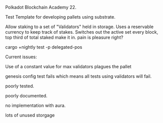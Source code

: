 Polkadot Blockchain Academy 22.

Test Template for developing pallets using substrate.

Allow staking to a set of "Validators" held in storage.
Uses a reservable currency to keep track of stakes.
Switches out the active set every block, top third of total staked make it in.
pain is pleasure right?

cargo +nightly test -p delegated-pos

Current issues:

Use of a constant value for max validators plagues the pallet

genesis config test fails which means all tests using validators will fail.

poorly tested.

poorly documented.

no implementation with aura.

lots of unused storgage

